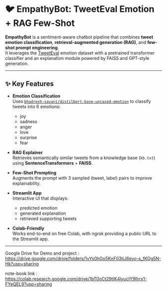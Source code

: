 # 🐦 EmpathyBot: TweetEval Emotion + RAG Few-Shot

**EmpathyBot** is a sentiment-aware chatbot pipeline that combines **tweet emotion classification**, **retrieval-augmented generation (RAG)**, and **few-shot prompt engineering**.  
It leverages the [TweetEval](https://huggingface.co/datasets/cardiffnlp/tweet_eval) emotion dataset with a pretrained transformer classifier and an explanation module powered by FAISS and GPT-style generation.

---

## ✨ Key Features
- **Emotion Classification**  
  Uses [`bhadresh-savani/distilbert-base-uncased-emotion`](https://huggingface.co/bhadresh-savani/distilbert-base-uncased-emotion) to classify tweets into 6 emotions:
  - joy
  - sadness
  - anger
  - love
  - surprise
  - fear

- **RAG Explainer**  
  Retrieves semantically similar tweets from a knowledge base (`kb.txt`) using **SentenceTransformers** + **FAISS**.

- **Few-Shot Prompting**  
  Augments the prompt with 3 sampled (tweet, label) pairs to improve explainability.

- **Streamlit App**  
  Interactive UI that displays:
  - predicted emotion
  - generated explanation
  - retrieved supporting tweets

- **Colab-Friendly**  
  Works end-to-end on free Colab, with ngrok providing a public URL to the Streamlit app.

---

Google Drive for Demo and project : 
https://drive.google.com/drive/folders/1vYs0hOo5KnF03tiJ6eyo-s_fKOg5N-Hk?usp=sharing

note-book link : 
https://colab.research.google.com/drive/1bT0oCt29tIK4lyucIY9lhrx1-FYeQEL9?usp=sharing
